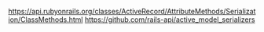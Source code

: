 https://api.rubyonrails.org/classes/ActiveRecord/AttributeMethods/Serialization/ClassMethods.html
https://github.com/rails-api/active_model_serializers
